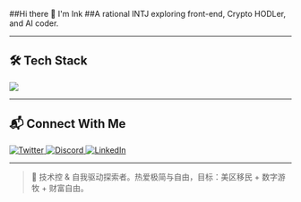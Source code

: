 ##Hi there 👋 I'm Ink
##A rational INTJ exploring front-end, Crypto HODLer, and AI coder.

---

## 🛠 Tech Stack

<p align="left">
  <img src="https://skillicons.dev/icons?i=swift,python,pytorch,tensorflow,html,css,js,vue,cloudflare,rust,flask,md,latex,matlab,git,github,vscode,pycharm,windows,apple,ps" />
</p>

---

## 📬 Connect With Me

<p align="left">
  <a href="https://twitter.com/ink_thesilent">
    <img src="https://skillicons.dev/icons?i=twitter" alt="Twitter"/>
  </a>
  <a href="https://discord.com/users/huinkling">
    <img src="https://skillicons.dev/icons?i=discord" alt="Discord"/>
  </a>
  <a href="https://linkedin.com">
    <img src="https://skillicons.dev/icons?i=linkedin" alt="LinkedIn"/>
  </a>
</p>

---

> 🎯 技术控 & 自我驱动探索者。热爱极简与自由，目标：美区移民 + 数字游牧 + 财富自由。
